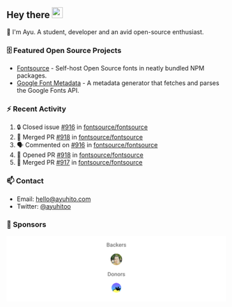 ## Hey there <img src="https://media.giphy.com/media/hvRJCLFzcasrR4ia7z/giphy.gif" width="25" height="25">

📝 I'm Ayu. A student, developer and an avid open-source enthusiast.

### 🗄 Featured Open Source Projects

- [Fontsource](https://github.com/fontsource/fontsource) - Self-host Open Source fonts in neatly bundled NPM packages.
- [Google Font Metadata](https://github.com/fontsource/google-font-metadata) - A metadata generator that fetches and parses the Google Fonts API.

### ⚡ Recent Activity

<!--START_SECTION:activity-->

1. 🔒 Closed issue [#916](https://github.com/fontsource/fontsource/issues/916) in [fontsource/fontsource](https://github.com/fontsource/fontsource)
2. 🎉 Merged PR [#918](https://github.com/fontsource/fontsource/pull/918) in [fontsource/fontsource](https://github.com/fontsource/fontsource)
3. 🗣 Commented on [#916](https://github.com/fontsource/fontsource/issues/916#issuecomment-1858544576) in [fontsource/fontsource](https://github.com/fontsource/fontsource)
4. 💪 Opened PR [#918](https://github.com/fontsource/fontsource/pull/918) in [fontsource/fontsource](https://github.com/fontsource/fontsource)
5. 🎉 Merged PR [#917](https://github.com/fontsource/fontsource/pull/917) in [fontsource/fontsource](https://github.com/fontsource/fontsource)
<!--END_SECTION:activity-->

### 📫 Contact

- Email: hello@ayuhito.com
- Twitter: [@ayuhitoo](https://twitter.com/ayuhitoo)

### :sparkling_heart: Sponsors

<p align="center">
  <a href="https://cdn.jsdelivr.net/gh/ayuhito/ayuhito/sponsors.svg">
    <img src='https://raw.githubusercontent.com/ayuhito/ayuhito/master/sponsors.svg'/>
  </a>
</p>
